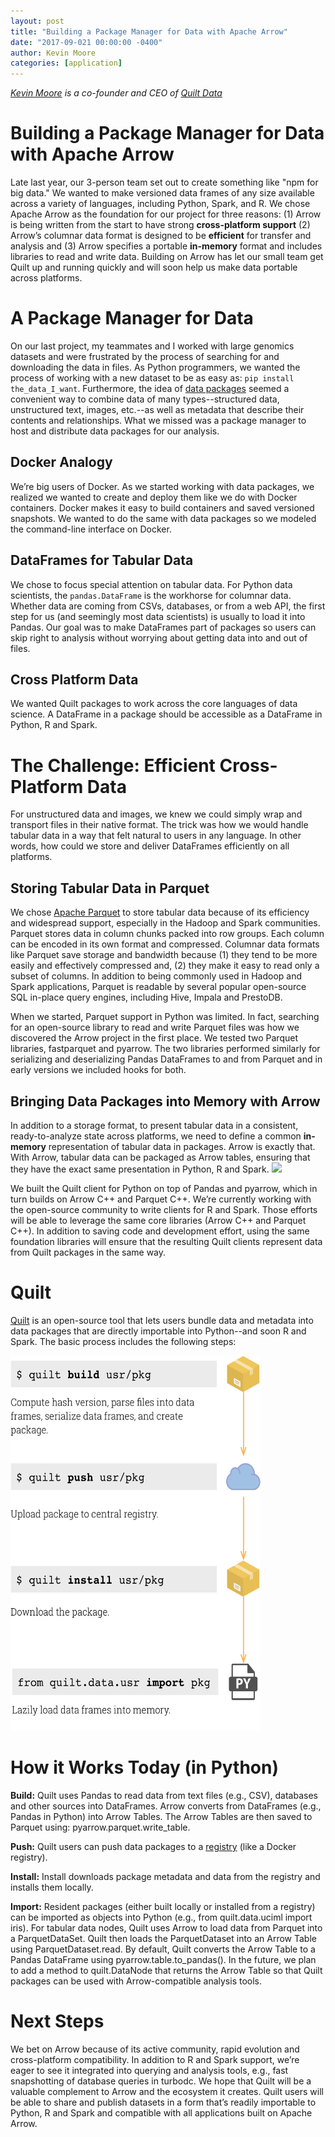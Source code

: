 ```yaml
---
layout: post
title: "Building a Package Manager for Data with Apache Arrow"
date: "2017-09-021 00:00:00 -0400"
author: Kevin Moore
categories: [application]
---
```

<!--
{% comment %}
Licensed to the Apache Software Foundation (ASF) under one or more
contributor license agreements.  See the NOTICE file distributed with
this work for additional information regarding copyright ownership.
The ASF licenses this file to you under the Apache License, Version 2.0
(the "License"); you may not use this file except in compliance with
the License.  You may obtain a copy of the License at

http://www.apache.org/licenses/LICENSE-2.0

Unless required by applicable law or agreed to in writing, software
distributed under the License is distributed on an "AS IS" BASIS,
WITHOUT WARRANTIES OR CONDITIONS OF ANY KIND, either express or implied.
See the License for the specific language governing permissions and
limitations under the License.
{% endcomment %}
-->

*[Kevin Moore][1] is a co-founder and CEO of [Quilt Data][2]*


Building a Package Manager for Data with Apache Arrow
========================
Late last year, our 3-person team set out to create something like "npm for big data." We wanted to make versioned data frames of any size available across a variety of languages, including Python, Spark, and R. We chose Apache Arrow as the foundation for our project for three reasons: (1) Arrow is being written from the start to have strong <b>cross-platform support</b> (2) Arrow’s columnar data format is designed to be <b>efficient</b> for transfer and analysis and (3) Arrow specifies a portable <b>in-memory</b> format and includes libraries to read and write data. Building on Arrow has let our small team get Quilt up and running quickly and will soon help us make data portable across platforms.

# A Package Manager for Data
On our last project, my teammates and I worked with large genomics datasets and were frustrated by the process of searching for and downloading the data in files. As Python programmers, we wanted the process of working with a new dataset to be as easy as: `pip install the_data_I_want`. Furthermore, the idea of [data packages][3] seemed a convenient way to combine data of many types--structured data, unstructured text, images, etc.--as well as metadata that describe their contents and relationships. What we missed was a package manager to host and distribute data packages for our analysis.

## Docker Analogy
We’re big users of Docker. As we started working with data packages, we realized we wanted to create and deploy them like we do with Docker containers. Docker makes it easy to build containers and saved versioned snapshots. We wanted to do the same with data packages so we modeled the command-line interface on Docker.

## DataFrames for Tabular Data
We chose to focus special attention on tabular data. For Python data scientists, the `pandas.DataFrame` is the workhorse for columnar data. Whether data are coming from CSVs, databases, or from a web API, the first step for us (and seemingly most data scientists) is usually to load it into Pandas. Our goal was to make DataFrames part of packages so users can skip right to analysis without worrying about getting data into and out of files.

## Cross Platform Data
We wanted Quilt packages to work across the core languages of data science. A DataFrame in a package should be accessible as a DataFrame in Python, R and Spark.

# The Challenge: Efficient Cross-Platform Data
For unstructured data and images, we knew we could simply wrap and transport files in their native format. The trick was how we would handle tabular data in a way that felt natural to users in any language. In other words, how could we store and deliver DataFrames efficiently on all platforms.

## Storing Tabular Data in <b>Parquet</b>
We chose [Apache Parquet][4] to store tabular data because of its efficiency and widespread support, especially in the Hadoop and Spark communities. Parquet stores data in column chunks packed into row groups. Each column can be encoded in its own format and compressed. Columnar data formats like Parquet save storage and bandwidth because (1) they tend to be more easily and effectively compressed and, (2) they make it easy to read only a subset of columns.  In addition to being commonly used in Hadoop and Spark applications, Parquet is readable by several popular open-source SQL in-place query engines, including Hive, Impala and PrestoDB.

When we started, Parquet support in Python was limited. In fact, searching for an open-source library to read and write Parquet files was how we discovered the Arrow project in the first place. We tested two Parquet libraries, fastparquet and pyarrow. The two libraries performed similarly for serializing and deserializing Pandas DataFrames to and from Parquet and in early versions we included hooks for both.

## Bringing Data Packages into Memory with <b>Arrow</b>
In addition to a storage format, to present tabular data in a consistent, ready-to-analyze state across platforms, we need to define a common <b>in-memory</b> representation of tabular data in packages. Arrow is exactly that. With Arrow, tabular data can be packaged as Arrow tables, ensuring that they have the exact same presentation in Python, R and Spark.
<img src="2017-08-15-quilt-arrow-block-diagram.svg"/>

We built the  Quilt client for Python on top of Pandas and pyarrow, which in turn builds on Arrow C++ and Parquet C++. We’re currently working with the open-source community to write clients for R and Spark. Those efforts will be able to leverage the same core libraries (Arrow C++ and Parquet C++). In addition to saving code and development effort, using the same foundation libraries will ensure that the resulting Quilt clients represent data from Quilt packages in the same way.

# Quilt
[Quilt](https://github.com/quiltdata/quilt) is an open-source tool that lets users bundle data and metadata into data packages that are directly importable into Python--and soon R and Spark. The basic process includes the following steps:


<img src="2017-08-15-quilt-arrow-operations.png" width="400" height="600" />

# How it Works Today (in Python)
<b>Build:</b>
Quilt uses Pandas to read data from text files (e.g., CSV), databases and other sources into DataFrames. Arrow converts from DataFrames (e.g., Pandas in Python) into Arrow Tables. The Arrow Tables are then saved to Parquet using:  pyarrow.parquet.write_table.

<b>Push:</b>
Quilt users can push data packages to a [registry](https://github.com/quiltdata/quilt-registry) (like a Docker registry).

<b>Install:</b>
Install downloads package metadata and data from the registry and installs them locally.

<b>Import:</b>
Resident packages (either built locally or installed from a registry) can be imported as objects into Python (e.g., from quilt.data.uciml import iris). For tabular data nodes, Quilt uses Arrow to load data from Parquet into a ParquetDataSet. Quilt then loads the ParquetDataset into an Arrow Table using ParquetDataset.read. By default, Quilt converts the Arrow Table to a Pandas DataFrame using pyarrow.table.to_pandas(). In the future, we plan to add a method to quilt.DataNode that returns the Arrow Table so that Quilt packages can be used with Arrow-compatible analysis tools.

# Next Steps
We bet on Arrow because of its active community, rapid evolution and cross-platform compatibility. In addition to R and Spark support, we’re eager to see it integrated into querying and analysis tools, e.g., fast snapshotting of database queries in turbodc. We hope that Quilt will be a valuable complement to Arrow and the ecosystem it creates. Quilt users will be able to share and publish datasets in a form that’s readily importable to Python, R and Spark and compatible with all applications built on Apache Arrow.

[1]: https://www.linkedin.com/in/kevinemoore/
[2]: https://quiltdata.com
[3]: http://frictionlessdata.io/data-packages/
[4]: https://parquet.apache.org/